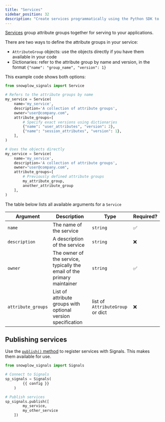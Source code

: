 ```yaml
---
title: "Services"
sidebar_position: 32
description: "Create services programmatically using the Python SDK to group attribute groups for stable consumption interfaces."
---
```


[Services](/docs/signals/concepts/index.md#services) group attribute groups together for serving to your applications.

There are two ways to define the attribute groups in your service:
- `AttributeGroup` objects: use the objects directly if you have them available in your code
- Dictionaries: refer to the attribute group by name and version, in the format `{"name": "group_name", "version": 1}`

This example code shows both options:

```python
from snowplow_signals import Service

# Refers to the attribute groups by name
my_service = Service(
    name='my_service',
    description='A collection of attribute groups',
    owner="user@company.com",
    attribute_groups=[
        # Specify exact versions using dictionaries
        {"name": "user_attributes", "version": 2},
        {"name": "session_attributes", "version": 1},
    ],
)

# Uses the objects directly
my_service = Service(
    name='my_service',
    description='A collection of attribute groups',
    owner="user@company.com",
    attribute_groups=[
        # Previously defined attribute groups
        my_attribute_group,
        another_attribute_group
    ],
)
```

The table below lists all available arguments for a `Service`

| Argument           | Description                                                             | Type                             | Required? |
| ------------------ | ----------------------------------------------------------------------- | -------------------------------- | --------- |
| `name`             | The name of the service                                                 | `string`                         | ✅         |
| `description`      | A description of the service                                            | `string`                         | ❌         |
| `owner`            | The owner of the service, typically the email of the primary maintainer | `string`                         | ✅         |
| `attribute_groups` | List of attribute groups with optional version specification            | list of `AttributeGroup` or dict | ❌         |

## Publishing services

Use the [`publish()` method](/docs/signals/connection/index.md#publishing-and-deleting) to register services with Signals. This makes them available for use.

```python
from snowplow_signals import Signals

# Connect to Signals
sp_signals = Signals(
        {{ config }}
    )

# Publish services
sp_signals.publish([
        my_service,
        my_other_service
    ])
```
